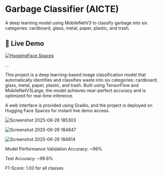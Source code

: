 
# Garbage Classifier (AICTE)

A deep learning model using MobileNetV3 to classify garbage into six categories: cardboard, glass, metal, paper, plastic, and trash.

## 🚀 Live Demo

[![HuggingFace Spaces](https://img.shields.io/badge/%F0%9F%A4%96%20HuggingFace-Demo-blue)](https://huggingface.co/spaces/GANESH756/AICTE)

...

This project is a deep learning-based image classification model that automatically identifies and classifies waste into six categories: cardboard, glass, metal, paper, plastic, and trash.
Built using TensorFlow and MobileNetV3Large, the model achieves near-perfect accuracy and is optimized for real-time inference.

A web interface is provided using Gradio, and the project is deployed on Hugging Face Spaces for instant live demo access.

![Screenshot 2025-06-26 185303](https://github.com/user-attachments/assets/069b69e1-05da-43be-a27c-06935793b148)

![Screenshot 2025-06-26 184847](https://github.com/user-attachments/assets/035abb9f-a41c-4840-a49e-a7882ee4f228)

![Screenshot 2025-06-26 184814](https://github.com/user-attachments/assets/4cf09183-5d13-4983-a180-33d58a22802f)

 Model Performance
Validation Accuracy: ~99%

Test Accuracy: ~99.8%

F1-Score: 1.00 for all classes

